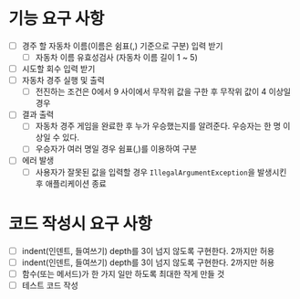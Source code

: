 # 기능 요구 사항
- [ ] 경주 할 자동차 이름(이름은 쉼표(,) 기준으로 구분) 입력 받기
  - [ ] 자동차 이름 유효성검사 (자동차 이름 길이 1 ~ 5)
- [ ] 시도할 회수 입력 받기
- [ ] 자동차 경주 실행 및 출력
  - [ ] 전진하는 조건은 0에서 9 사이에서 무작위 값을 구한 후 무작위 값이 4 이상일 경우
- [ ] 결과 출력
  - [ ] 자동차 경주 게임을 완료한 후 누가 우승했는지를 알려준다. 우승자는 한 명 이상일 수 있다.
  - [ ] 우승자가 여러 명일 경우 쉼표(,)를 이용하여 구분
- [ ] 에러 발생
  - [ ] 사용자가 잘못된 값을 입력할 경우 `IllegalArgumentException`을 발생시킨 후 애플리케이션 종료

# 코드 작성시 요구 사항
- [ ] indent(인덴트, 들여쓰기) depth를 3이 넘지 않도록 구현한다. 2까지만 허용
- [ ] indent(인덴트, 들여쓰기) depth를 3이 넘지 않도록 구현한다. 2까지만 허용
- [ ] 함수(또는 메서드)가 한 가지 일만 하도록 최대한 작게 만들 것
- [ ] 테스트 코드 작성